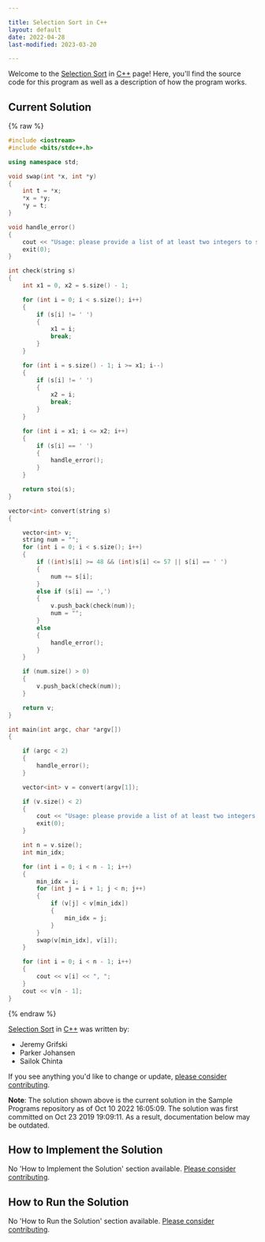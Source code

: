 ```yaml
---

title: Selection Sort in C++
layout: default
date: 2022-04-28
last-modified: 2023-03-20

---
```


Welcome to the [Selection Sort](https://sampleprograms.io/projects/selection-sort) in [C++](https://sampleprograms.io/languages/c-plus-plus) page! Here, you'll find the source code for this program as well as a description of how the program works.

## Current Solution

{% raw %}

```c++
#include <iostream>
#include <bits/stdc++.h>

using namespace std;

void swap(int *x, int *y)
{
    int t = *x;
    *x = *y;
    *y = t;
}

void handle_error()
{
    cout << "Usage: please provide a list of at least two integers to sort in the format \"1, 2, 3, 4, 5\"" << endl;
    exit(0);
}

int check(string s)
{
    int x1 = 0, x2 = s.size() - 1;

    for (int i = 0; i < s.size(); i++)
    {
        if (s[i] != ' ')
        {
            x1 = i;
            break;
        }
    }

    for (int i = s.size() - 1; i >= x1; i--)
    {
        if (s[i] != ' ')
        {
            x2 = i;
            break;
        }
    }

    for (int i = x1; i <= x2; i++)
    {
        if (s[i] == ' ')
        {
            handle_error();
        }
    }

    return stoi(s);
}

vector<int> convert(string s)
{

    vector<int> v;
    string num = "";
    for (int i = 0; i < s.size(); i++)
    {
        if ((int)s[i] >= 48 && (int)s[i] <= 57 || s[i] == ' ')
        {
            num += s[i];
        }
        else if (s[i] == ',')
        {
            v.push_back(check(num));
            num = "";
        }
        else
        {
            handle_error();
        }
    }

    if (num.size() > 0)
    {
        v.push_back(check(num));
    }

    return v;
}

int main(int argc, char *argv[])
{

    if (argc < 2)
    {
        handle_error();
    }

    vector<int> v = convert(argv[1]);

    if (v.size() < 2)
    {
        cout << "Usage: please provide a list of at least two integers to sort in the format \"1, 2, 3, 4, 5\"" << endl;
        exit(0);
    }

    int n = v.size();
    int min_idx;

    for (int i = 0; i < n - 1; i++)
    {
        min_idx = i;
        for (int j = i + 1; j < n; j++)
        {
            if (v[j] < v[min_idx])
            {
                min_idx = j;
            }
        }
        swap(v[min_idx], v[i]);
    }

    for (int i = 0; i < n - 1; i++)
    {
        cout << v[i] << ", ";
    }
    cout << v[n - 1];
}
```

{% endraw %}

[Selection Sort](https://sampleprograms.io/projects/selection-sort) in [C++](https://sampleprograms.io/languages/c-plus-plus) was written by:

- Jeremy Grifski
- Parker Johansen
- Sailok Chinta

If you see anything you'd like to change or update, [please consider contributing](https://github.com/TheRenegadeCoder/sample-programs).

**Note**: The solution shown above is the current solution in the Sample Programs repository as of Oct 10 2022 16:05:09. The solution was first committed on Oct 23 2019 19:09:11. As a result, documentation below may be outdated.

## How to Implement the Solution

No 'How to Implement the Solution' section available. [Please consider contributing](https://github.com/TheRenegadeCoder/sample-programs-website).

## How to Run the Solution

No 'How to Run the Solution' section available. [Please consider contributing](https://github.com/TheRenegadeCoder/sample-programs-website).